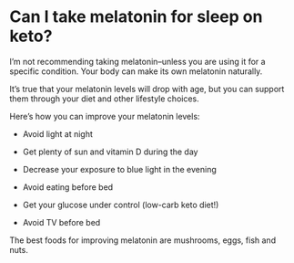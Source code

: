 # Can I take melatonin for sleep on keto?

I’m not recommending taking melatonin–unless you are using it for a specific condition. Your body can make its own melatonin naturally.

It’s true that your melatonin levels will drop with age, but you can support them through your diet and other lifestyle choices.

Here’s how you can improve your melatonin levels:

- Avoid light at night

- Get plenty of sun and vitamin D during the day

- Decrease your exposure to blue light in the evening

- Avoid eating before bed

- Get your glucose under control (low-carb keto diet!)

- Avoid TV before bed

The best foods for improving melatonin are mushrooms, eggs, fish and nuts.